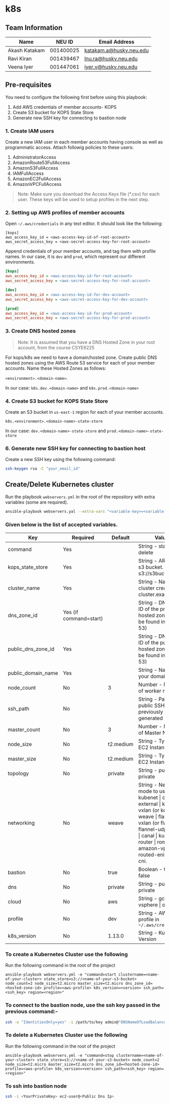 # k8s

## Team Information

| Name | NEU ID | Email Address |
| --- | --- | --- |
| Akash Katakam | 001400025 | katakam.a@husky.neu.edu |
| Ravi Kiran    | 001439467 | lnu.ra@husky.neu.edu |
| Veena Iyer    | 001447061 | iyer.v@husky.neu.edu|

## Pre-requisites
You need to configure the following first before using this playbook:
1. Add AWS credentials of member accounts-  KOPS
3. Create S3 bucket for KOPS State Store
4. Generate new SSH key for connecting to bastion node


### 1. Create IAM users
Create a new IAM user in each member accounts having console as well as programmatic access. Attach followig policies to these users:

1. AdministratorAccess
2. AmazonRoute53FullAccess
3. AmazonS3FullAccess
4. IAMFullAccess
5. AmazonEC2FullAccess
6. AmazonVPCFullAccess

> Note: Make sure you download the Access Keys file (*.csv) for each user. These keys will be used to setup profiles in the next step.

### 2. Setting up AWS profiles of member accounts
Open `~/.aws/credentials` in any text editor. It should look like the following:
```
[kops]
aws_access_key_id = <aws-access-key-id-of-root-account>
aws_secret_access_key = <aws-secret-access-key-for-root-account>

```

Append credentials of your member accounts, and tag them with profile names. In our case, it is `dev` and `prod`, which represent our different environments.

```ini
[kops]
aws_access_key_id = <aws-access-key-id-for-root-account>
aws_secret_access_key = <aws-secret-access-key-for-root-account>

[dev]
aws_access_key_id = <aws-access-key-id-for-dev-account>
aws_secret_access_key = <aws-secret-access-key-for-dev-account>

[prod]
aws_access_key_id = <aws-access-key-id-for-prod-account>
aws_secret_access_key = <aws-secret-access-key-for-prod-account>
```

### 3. Create DNS hosted zones
>Note: It is assumed that you have a DNS Hosted Zone in your root account, from the course CSYE6225

For kops/k8s we need to have a domain/hosted zone. Create public DNS hosted zones using the AWS Route 53 service for each of your member accounts. Name these Hosted Zones as follows:

`<environment>.<domain-name>`. 

In our case: `k8s.dev.<domain-name>` and `k8s.prod.<domain-name>`

### 4. Create S3 bucket for KOPS State Store

Create an S3 bucket in `us-east-1` region for each of your member accounts.

`k8s.<environment>.<domain-name>-state-store`

In our case: `dev.<domain-name>-state-store` and `prod.<domain-name>-state-store`

### 6. Generate new SSH key for connecting to bastion host

Create a new SSH key using the following command:

```sh
ssh-keygen rsa -C "your_email_id"

```

## Create/Delete Kubernetes cluster

Run the playbook `webservers.yml` in the root of the repository with extra variables (some are required).

```sh
ansible-playbook webservers.yal --extra-vars "<variable-key>=<variable-value>"

```
### **Given below is the list of accepted variables.**

| Key | Required | Default | Values |
| --- | --- | --- | --- |
| command | Yes |  | String - start \| delete |
| kops_state_store | Yes |  | String - ARN of the s3 bucket. Eg. s3://s3bucketname |
| cluster_name | Yes |  | String - Name of the cluster created. Eg. cluster.example.com |
| dns_zone_id | Yes (if command=start) |  | String - DNS ZONE ID of the private hosted zone (Can be found in Route 53) |
| public_dns_zone_id | Yes | | String - DNS ZONE ID of the public hosted zone (Can be found in Route 53) |
| public_domain_name | Yes | | String - Name of your domain |
| node_count | No | 3 | Number - Number of worker nodes |
| ssh_path | No |  | String - Path of the public SSH key previously generated |
| master_count | No | 3 | Number - Number of Master Nodes |
| node_size | No | t2.medium | String - Type of EC2 Instance |
| master_size | No | t2.medium | String - Type of EC2 Instance |
| topology | No | private | String - public \| private |
| networking | No | weave | String - Networking mode to use. kubenet \| classic \| external \| kopeio-vxlan (or kopeio) \| weave \| flannel-vxlan (or flannel) \| flannel-udp \| calico \| canal \| kube-router \| romana \| amazon-vpc-routed-eni \| cilium \| cni. |
| bastion | No | true | Boolean - true \| false |
| dns | No | private | String - public \| private |
| cloud | No | aws | String - gce \| aws \| vsphere \| openstack |
| profile | No | dev | String - AWS named profile in `~/.aws/credentials` |
| k8s_version | No | 1.13.0 | String - Kubernetes Version |


### To create a Kubernetes Cluster use the following

Run the following command in the root of the project

```
ansible-playbook webservers.yml -e "command=start clustername=<name-of-your-cluster> state_store=s3://<name-of-your-s3-bucket> node_count=2 node_size=t2.micro master_size=t2.micro dns_zone_id=<hosted-zone-id> profile=<aws-profile> k8s_version=<version> ssh_path=<ssh_key> region=<region>"
```
### To connect to the bastion node, use the ssh key passed in the previous command:- 
```sh
ssh -o "IdentitiesOnly=yes" -i /path/to/key admin@"DNSNameOfLoadBalancer"
```

### To delete a Kubernetes Cluster use the following
Run the following command in the root of the project

```
ansible-playbook webservers.yml -e "command=stop clustername=<name-of-your-cluster> state_store=s3://<name-of-your-s3-bucket> node_count=2 node_size=t2.micro master_size=t2.micro dns_zone_id=<hosted-zone-id> profile=<aws-profile> k8s_version=<version> ssh_path=<ssh_key> region=<region>"
```

### To ssh into bastion node

```sh
ssh -i <YourPrivateKey> ec2-user@<Public Dns Ip>
```